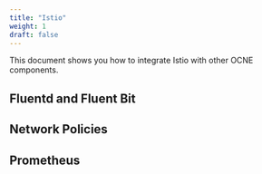 ```yaml
---
title: "Istio"
weight: 1
draft: false
---
```

This document shows you how to integrate Istio with other OCNE components.

## Fluentd and Fluent Bit
## Network Policies
## Prometheus
